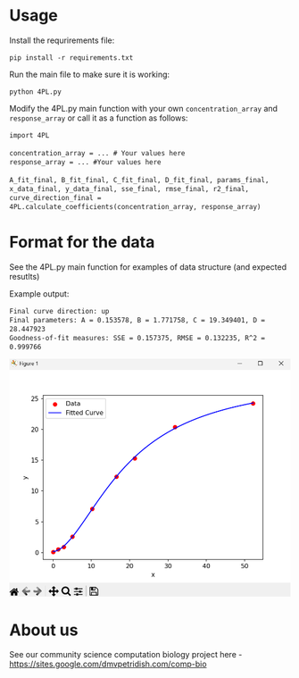 # Usage

Install the requrirements file:
```
pip install -r requirements.txt
```

Run the main file to make sure it is working:
```
python 4PL.py
```

Modify the 4PL.py main function with your own `concentration_array` and `response_array` or call it as a function as follows:

```
import 4PL

concentration_array = ... # Your values here
response_array = ... #Your values here

A_fit_final, B_fit_final, C_fit_final, D_fit_final, params_final, x_data_final, y_data_final, sse_final, rmse_final, r2_final, curve_direction_final = 4PL.calculate_coefficients(concentration_array, response_array)
```

# Format for the data
See the 4PL.py main function for examples of data structure (and expected resutlts)

Example output:
```text
Final curve direction: up
Final parameters: A = 0.153578, B = 1.771758, C = 19.349401, D = 28.447923
Goodness-of-fit measures: SSE = 0.157375, RMSE = 0.132235, R^2 = 0.999766
```

![Dose response curve](./assets/demo-chart.png "Fitted Curve")

# About us
See our community science computation biology project here - https://sites.google.com/dmvpetridish.com/comp-bio